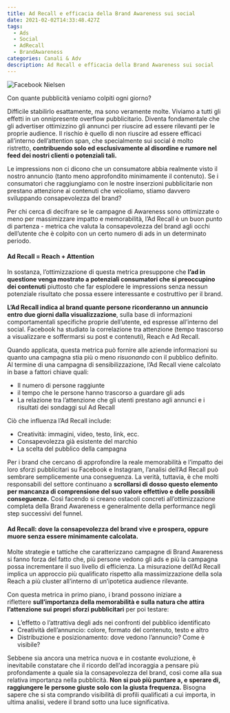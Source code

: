 ```yaml
---
title: Ad Recall e efficacia della Brand Awareness sui social
date: 2021-02-02T14:33:48.427Z
tags:
  - Ads
  - Social
  - AdRecall
  - BrandAwareness
categories: Canali & Adv
description: Ad Recall e efficacia della Brand Awareness sui social
---
```

![Facebook Nielsen](/images/uploads/facebook-nielsen.jpg "Facebook Nielsen")

Con quante pubblicità veniamo colpiti ogni giorno?

Difficile stabilirlo esattamente, ma sono veramente molte. Viviamo a tutti gli effetti in un onnipresente overflow pubblicitario. Diventa fondamentale che gli advertiser ottimizzino gli annunci per riuscire ad essere rilevanti per le proprie audience. Il rischio è quello di non riuscire ad essere efficaci all’interno dell’attention span, che specialmente sui social è molto ristretto, **contribuendo solo ed esclusivamente al disordine e rumore nel feed dei nostri clienti o potenziali tali.**

Le impressions non ci dicono che un consumatore abbia realmente visto il nostro annuncio (tanto meno approfondito minimamente il contenuto). Se i consumatori che raggiungiamo con le nostre inserzioni pubblicitarie non prestano attenzione ai contenuti che veicoliamo, stiamo davvero sviluppando consapevolezza del brand?

Per chi cerca di decifrare se le campagne di Awareness sono ottimizzate o meno per massimizzare impatto e memorabilità, l’Ad Recall è un buon punto di partenza - metrica che valuta la consapevolezza del brand agli occhi dell’utente che è colpito con un certo numero di ads in un determinato periodo.

#### Ad Recall = Reach + Attention

In sostanza, l’ottimizzazione di questa metrica presuppone che **l’ad in questione venga mostrato a potenziali consumatori che si preoccupino dei contenuti** piuttosto che far esplodere le impressions senza nessun potenziale risultato che possa essere interessante e costruttivo per il brand.

**L’Ad Recall indica al brand quante persone ricorderanno un annuncio entro due giorni dalla visualizzazione**, sulla base di informazioni comportamentali specifiche proprie dell’utente, ed espresse all’interno del social. Facebook ha studiato la correlazione tra attenzione (tempo trascorso a visualizzare e soffermarsi su post e contenuti), Reach e Ad Recall. 

Quando applicata, questa metrica può fornire alle aziende informazioni su quanto una campagna stia più o meno *risuonando* con il pubblico definito.\
Al termine di una campagna di sensibilizzazione, l’Ad Recall viene calcolato in base a fattori chiave quali:

* Il numero di persone raggiunte
* il tempo che le persone hanno trascorso a guardare gli ads
* La relazione tra l’attenzione che gli utenti prestano agli annunci e i risultati dei sondaggi sul Ad Recall

Ciò che influenza l’Ad Recall include:

* Creatività: immagini, video, testo, link, ecc.
* Consapevolezza già esistente del marchio
* La scelta del pubblico della campagna

Per i brand che cercano di approfondire la reale memorabilità e l’impatto dei loro sforzi pubblicitari su Facebook e Instagram, l’analisi dell’Ad Recall può sembrare semplicemente una conseguenza. La verità, tuttavia, è che molti responsabili del settore continuano a **scrollarsi di dosso questo elemento per mancanza di comprensione del suo valore effettivo e delle possibili conseguenze.** Così facendo si creano ostacoli concreti all’ottimizzazione completa della Brand Awareness e generalmente della performance negli step successivi del funnel.

#### Ad Recall: dove la consapevolezza del brand vive e prospera, oppure muore senza essere minimamente calcolata.

Molte strategie e tattiche che caratterizzano campagne di Brand Awareness si fanno forza del fatto che, più persone vedono gli ads e più la campagna possa incrementare il suo livello di efficienza. La misurazione dell’Ad Recall implica un approccio più qualificato rispetto alla massimizzazione della sola Reach a più cluster all’interno di un’ipotetica audience rilevante.

Con questa metrica in primo piano, i brand possono iniziare a riflettere **sull’importanza della memorabilità e sulla natura che attira l’attenzione sui propri sforzi pubblicitari** per poi testare:

* L’effetto o l’attrattiva degli ads nei confronti del pubblico identificato
* Creatività dell’annuncio: colore, formato del contenuto, testo e altro
* Distribuzione e posizionamento: dove vedono l’annuncio? Come è visibile?

Sebbene sia ancora una metrica nuova e in costante evoluzione, è inevitabile constatare che il ricordo dell’ad incoraggia a pensare più profondamente a quale sia la consapevolezza del brand, così come alla sua relativa importanza nella pubblicità. **Non si può più puntare a, e sperare di, raggiungere le persone giuste solo con la giusta frequenza.** Bisogna sapere che si sta comprando visibilità di profili qualificati a cui importa, in ultima analisi, vedere il brand sotto una luce significativa.